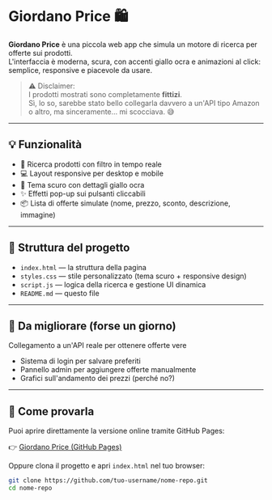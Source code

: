 # Giordano Price 🛍️

**Giordano Price** è una piccola web app che simula un motore di ricerca per offerte sui prodotti.  
L'interfaccia è moderna, scura, con accenti giallo ocra e animazioni al click: semplice, responsive e piacevole da usare.

> ⚠️ Disclaimer:  
> I prodotti mostrati sono completamente **fittizi**.  
> Sì, lo so, sarebbe stato bello collegarla davvero a un'API tipo Amazon o altro, ma sinceramente… mi scocciava. 😅

---

## 💡 Funzionalità

- 🔎 Ricerca prodotti con filtro in tempo reale
- 💻 Layout responsive per desktop e mobile
- 🖤 Tema scuro con dettagli giallo ocra
- ✨ Effetti pop-up sui pulsanti cliccabili
- 📦 Lista di offerte simulate (nome, prezzo, sconto, descrizione, immagine)

---

## 📁 Struttura del progetto

- `index.html` — la struttura della pagina
- `styles.css` — stile personalizzato (tema scuro + responsive design)
- `script.js` — logica della ricerca e gestione UI dinamica
- `README.md` — questo file

---

## 🔧 Da migliorare (forse un giorno)
Collegamento a un'API reale per ottenere offerte vere

- Sistema di login per salvare preferiti
- Pannello admin per aggiungere offerte manualmente
- Grafici sull'andamento dei prezzi (perché no?)

---

## 🧪 Come provarla

Puoi aprire direttamente la versione online tramite GitHub Pages:

👉 [Giordano Price (GitHub Pages)](https://**tuo-username**.github.io/**nome-repo**)

Oppure clona il progetto e apri `index.html` nel tuo browser:

```bash
git clone https://github.com/tuo-username/nome-repo.git
cd nome-repo
